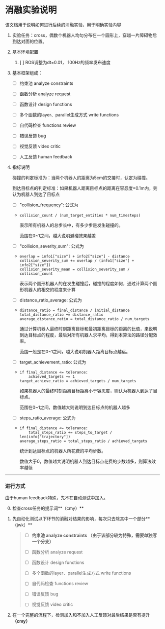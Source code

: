 # 消融实验说明

该文档用于说明如何进行后续的消融实验，用于明确实验内容

1. 实验任务：cross，偶数个机器人均匀分布在一个圆形上，穿越一片障碍物后到达对面的位置。

2. 基本环境配置

   1. [ ] ROS调整为dt=0.01， 100Hz的频率发布速度

3. 基本框架组成：

   - [ ] 约束池 analyze constraints
   - [ ] 函数分析 analyze request
   - [ ] 函数设计 design functions

   - [ ] 多个函数的layer、parallel生成方式 write functions

   - [ ] 自代码检查 functions review
   - [ ] 错误反馈 bug 

   - [ ] 视觉反馈 video critic

   - [ ] 人工反馈 human feedback

4. 指标说明

   碰撞的判定标准为：当两个机器人的距离为5cm的交接时，认定为碰撞。

   到达目标点的判定标准：如果机器人距离目标点的距离在容忍度=0.1m内，则认为机器人到达了目标点

   - [ ] "collision_frequency": 公式为

   - ```
     collision_count / (num_target_entities * num_timesteps)
     ```

     表示所有机器人的总步长中，有多少步是发生碰撞的。

     范围在0~1之间，越大说明避碰效果越差

   - [ ] "collision_severity_sum": 公式为

   - ```
     overlap = info1["size"] + info2["size"] - distance
     collision_severity_sum += overlap / (info1["size"] + info2["size"])
     collision_severity_mean = collision_severity_sum / collision_count
     ```

     表示两个圆形机器人的在发生碰撞后，碰撞的程度如何，通过计算两个圆形机器人的相交的程度来计算

   - [ ] distance_ratio_average: 公式为

   - ```
     distance_ratio = final_distance / initial_distance
     total_distance_ratio += distance_ratio
     average_distance_ratio = total_distance_ratio / num_targets
     ```

     通过计算机器人最终时刻距离目标和最初距离目标的距离的比值，来说明到达目标点的程度，最后对所有机器人求平均，得到本算法的路径分配效率。

     范围一般是在0~1之间，越大说明机器人距离目标点越远。

   - [ ] target_achievement_ratio: 公式为

   - ```
     if final_distance <= tolerance:
         achieved_targets += 1
     target_achieve_ratio = achieved_targets / num_targets
     ```

     如果机器人的最终时刻距离目标距离小于容忍度，则认为机器人到达了目标点。

     范围在0~1之间，数值越大则说明到达目标点的机器人越多

   - [ ] steps_ratio_average: 公式为

   - ```
     if final_distance <= tolerance:
         total_steps_ratio += steps_to_target / len(info["trajectory"])
     average_steps_ratio = total_steps_ratio / achieved_targets
     ```

     统计到达目标点的机器人所花费的平均步数。

     数值大于0，数值越大说明机器人到达目标点花费的步数越多，则算法效率越低

***

### 进行方式

由于human feedback特殊，先不在自动测试中加入。

0. 检查cross任务的提示词**（cmy）**

1. 先自动化测试以下环节的消融对结果的影响，每次只去除其中一个部分**（jwk）**

   > - [ ] **约束池 analyze constraints  （由于该部分较为特殊，需要单独写一个分支）**
   > - [ ] 函数分析 analyze request
   > - [ ] 函数设计 design functions
   >
   > - [ ] 多个函数的layer、parallel生成方式 write functions
   >
   > - [ ] 自代码检查 functions review
   > - [ ] 错误反馈 bug 
   >
   > - [ ] 视觉反馈 video critic

2. 在一个完整的流程下，检测加入和不加入人工反馈对最后结果是否有提升 **（cmy）**

   